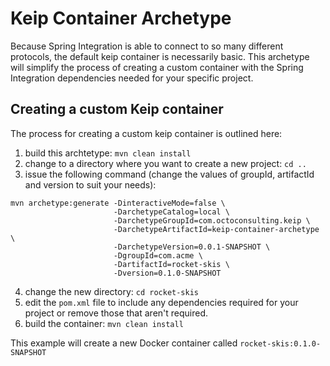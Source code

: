 # Keip Container Archetype

Because Spring Integration is able to connect to so many different protocols, the default keip container is necessarily 
basic. This archetype will simplify the process of creating a custom container with the Spring Integration dependencies
needed for your specific project.

## Creating a custom Keip container

The process for creating a custom keip container is outlined here:

1. build this archtetype: `mvn clean install`
2. change to a directory where you want to create a new project: `cd ..`
3. issue the following command (change the values of groupId, artifactId and version to suit your needs):

```shell 
mvn archetype:generate -DinteractiveMode=false \
                       -DarchetypeCatalog=local \
                       -DarchetypeGroupId=com.octoconsulting.keip \
                       -DarchetypeArtifactId=keip-container-archetype \
                       -DarchetypeVersion=0.0.1-SNAPSHOT \
                       -DgroupId=com.acme \
                       -DartifactId=rocket-skis \
                       -Dversion=0.1.0-SNAPSHOT
```

4. change the new directory: `cd rocket-skis`
5. edit the `pom.xml` file to include any dependencies required for your project or remove those that aren't required.
6. build the container: `mvn clean install`

This example will create a new Docker container called `rocket-skis:0.1.0-SNAPSHOT`